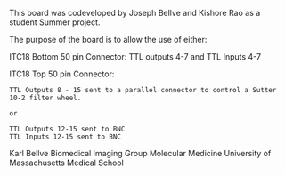 

This board was codeveloped by Joseph Bellve and Kishore Rao as a student Summer project.

The purpose of the board is to allow the use of either:

ITC18 Bottom 50 pin Connector:
	TTL outputs 4-7 and TTL Inputs 4-7

ITC18 Top 50 pin Connector:

	TTL Outputs 8 - 15 sent to a parallel connector to control a Sutter 10-2 filter wheel.

	or 

	TTL Outputs 12-15 sent to BNC
	TTL Inputs 12-15 sent to BNC


Karl Bellve
Biomedical Imaging Group
Molecular Medicine
University of Massachusetts Medical School
